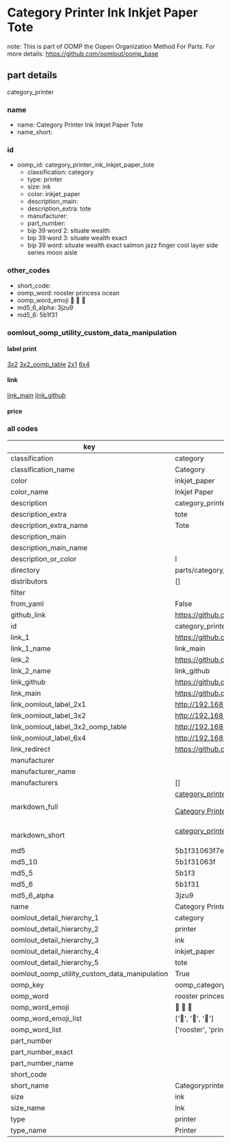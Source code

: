 # Category Printer Ink Inkjet Paper Tote  

note: This is part of OOMP the Oopen Organization Method For Parts. For more details: https://github.com/oomlout/oomp_base

##  part details
  



category_printer



### name
* name: Category Printer Ink Inkjet Paper Tote
* name_short: 
### id
* oomp_id: category_printer_ink_inkjet_paper_tote
  * classification: category
  * type: printer
  * size: ink
  * color: inkjet_paper
  * description_main: 
  * description_extra: tote
  * manufacturer: 
  * part_number: 
  * bip 39 word 2: situate wealth
  * bip 39 word 3: situate wealth exact
  * bip 39 word: situate wealth exact salmon jazz finger cool layer side series moon aisle

### other_codes
* short_code: 
* oomp_word: rooster princess ocean
* oomp_word_emoji :rooster: :princess: :ocean:
* md5_6_alpha: 3jzu9
* md5_6: 5b1f31






### oomlout_oomp_utility_custom_data_manipulation
#### label print
[3x2](http://192.168.1.245:1112/?label=oomp%203jzu9)
[3x2_oomp_table](http://192.168.1.108:1112/?label=oomp%203jzu9)
[2x1](http://192.168.1.242:1112/?label=oomp%203jzu9)
[6x4](http://192.168.1.55:1112/?label=oomp%203jzu9)    

#### link

[link_main](https://github.com/oomlout/oomlout_oomp_version_1_messy/tree/main/parts/category_printer_ink_inkjet_paper_tote) [link_github](https://github.com/oomlout/oomlout_oomp_version_1_messy/tree/main/parts/category_printer_ink_inkjet_paper_tote)                             

#### price







### all codes 
| key | value |  
| --- | --- |  
| classification | category |  
| classification_name | Category |  
| color | inkjet_paper |  
| color_name | Inkjet Paper |  
| description | category_printer |  
| description_extra | tote |  
| description_extra_name | Tote |  
| description_main |  |  
| description_main_name |  |  
| description_or_color | I  |  
| directory | parts/category_printer_ink_inkjet_paper_tote |  
| distributors | [] |  
| filter |  |  
| from_yaml | False |  
| github_link | https://github.com/oomlout/oomlout_oomp_part_src/tree/main/parts/category_printer_ink_inkjet_paper_tote |  
| id | category_printer_ink_inkjet_paper_tote |  
| link_1 | https://github.com/oomlout/oomlout_oomp_version_1_messy/tree/main/parts/category_printer_ink_inkjet_paper_tote |  
| link_1_name | link_main |  
| link_2 | https://github.com/oomlout/oomlout_oomp_version_1_messy/tree/main/parts/category_printer_ink_inkjet_paper_tote |  
| link_2_name | link_github |  
| link_github | https://github.com/oomlout/oomlout_oomp_version_1_messy/tree/main/parts/category_printer_ink_inkjet_paper_tote |  
| link_main | https://github.com/oomlout/oomlout_oomp_version_1_messy/tree/main/parts/category_printer_ink_inkjet_paper_tote |  
| link_oomlout_label_2x1 | http://192.168.1.242:1112/?label=oomp%203jzu9 |  
| link_oomlout_label_3x2 | http://192.168.1.245:1112/?label=oomp%203jzu9 |  
| link_oomlout_label_3x2_oomp_table | http://192.168.1.108:1112/?label=oomp%203jzu9 |  
| link_oomlout_label_6x4 | http://192.168.1.55:1112/?label=oomp%203jzu9 |  
| link_redirect | https://github.com/oomlout/oomlout_oomp_version_1_messy/tree/main/parts/category_printer_ink_inkjet_paper_tote |  
| manufacturer |  |  
| manufacturer_name |  |  
| manufacturers | [] |  
| markdown_full | [category_printer_ink_inkjet_paper_tote](none)<br>[](none)<br>[Category Printer Ink Inkjet Paper Tote](none)<br><br> |  
| markdown_short | [category_printer_ink_inkjet_paper_tote](none)<br><br> |  
| md5 | 5b1f31063f7e45f95bbbbbe69cbe0e4d |  
| md5_10 | 5b1f31063f |  
| md5_5 | 5b1f3 |  
| md5_6 | 5b1f31 |  
| md5_6_alpha | 3jzu9 |  
| name | Category Printer Ink Inkjet Paper Tote |  
| oomlout_detail_hierarchy_1 | category |  
| oomlout_detail_hierarchy_2 | printer |  
| oomlout_detail_hierarchy_3 | ink |  
| oomlout_detail_hierarchy_4 | inkjet_paper |  
| oomlout_detail_hierarchy_5 | tote |  
| oomlout_oomp_utility_custom_data_manipulation | True |  
| oomp_key | oomp_category_printer_ink_inkjet_paper_tote |  
| oomp_word | rooster princess ocean |  
| oomp_word_emoji | :rooster: :princess: :ocean: |  
| oomp_word_emoji_list | [':rooster:', ':princess:', ':ocean:'] |  
| oomp_word_list | ['rooster', 'princess', 'ocean'] |  
| part_number |  |  
| part_number_exact |  |  
| part_number_name |  |  
| short_code |  |  
| short_name | Categoryprinter |  
| size | ink |  
| size_name | Ink |  
| type | printer |  
| type_name | Printer |  
